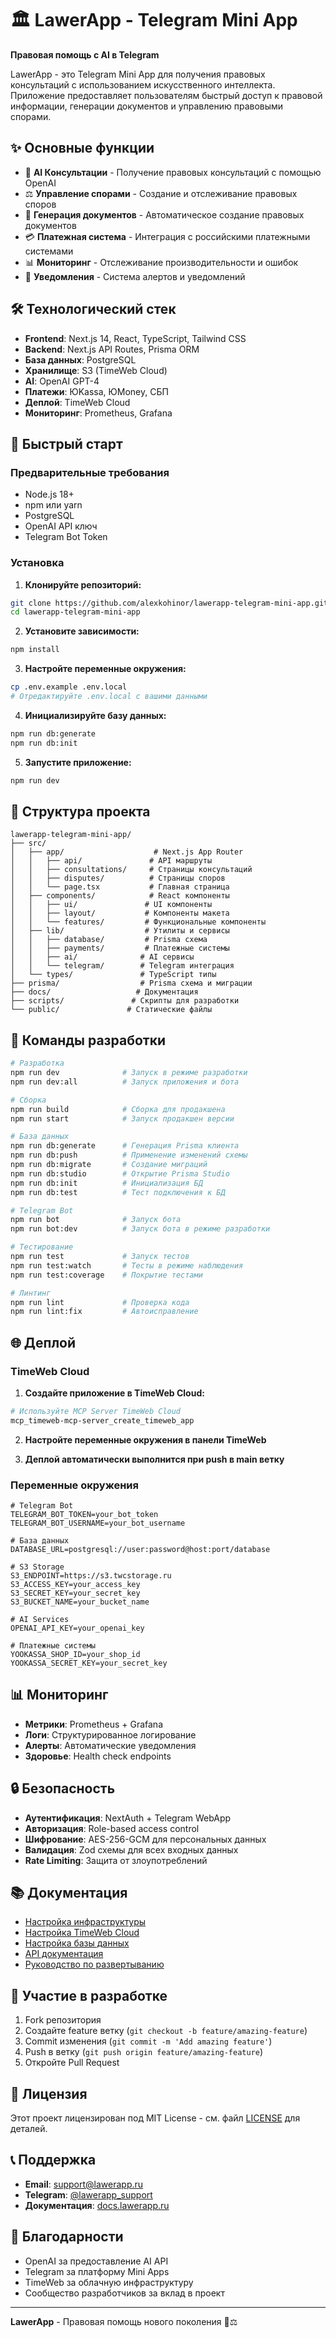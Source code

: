 # 🏛️ LawerApp - Telegram Mini App

**Правовая помощь с AI в Telegram**

LawerApp - это Telegram Mini App для получения правовых консультаций с использованием искусственного интеллекта. Приложение предоставляет пользователям быстрый доступ к правовой информации, генерации документов и управлению правовыми спорами.

## ✨ Основные функции

- 🤖 **AI Консультации** - Получение правовых консультаций с помощью OpenAI
- ⚖️ **Управление спорами** - Создание и отслеживание правовых споров
- 📄 **Генерация документов** - Автоматическое создание правовых документов
- 💳 **Платежная система** - Интеграция с российскими платежными системами
- 📊 **Мониторинг** - Отслеживание производительности и ошибок
- 🔔 **Уведомления** - Система алертов и уведомлений

## 🛠️ Технологический стек

- **Frontend**: Next.js 14, React, TypeScript, Tailwind CSS
- **Backend**: Next.js API Routes, Prisma ORM
- **База данных**: PostgreSQL
- **Хранилище**: S3 (TimeWeb Cloud)
- **AI**: OpenAI GPT-4
- **Платежи**: ЮKassa, ЮMoney, СБП
- **Деплой**: TimeWeb Cloud
- **Мониторинг**: Prometheus, Grafana

## 🚀 Быстрый старт

### Предварительные требования

- Node.js 18+ 
- npm или yarn
- PostgreSQL
- OpenAI API ключ
- Telegram Bot Token

### Установка

1. **Клонируйте репозиторий:**
```bash
git clone https://github.com/alexkohinor/lawerapp-telegram-mini-app.git
cd lawerapp-telegram-mini-app
```

2. **Установите зависимости:**
```bash
npm install
```

3. **Настройте переменные окружения:**
```bash
cp .env.example .env.local
# Отредактируйте .env.local с вашими данными
```

4. **Инициализируйте базу данных:**
```bash
npm run db:generate
npm run db:init
```

5. **Запустите приложение:**
```bash
npm run dev
```

## 📁 Структура проекта

```
lawerapp-telegram-mini-app/
├── src/
│   ├── app/                    # Next.js App Router
│   │   ├── api/               # API маршруты
│   │   ├── consultations/     # Страницы консультаций
│   │   ├── disputes/          # Страницы споров
│   │   └── page.tsx           # Главная страница
│   ├── components/            # React компоненты
│   │   ├── ui/               # UI компоненты
│   │   ├── layout/           # Компоненты макета
│   │   └── features/         # Функциональные компоненты
│   ├── lib/                  # Утилиты и сервисы
│   │   ├── database/         # Prisma схема
│   │   ├── payments/         # Платежные системы
│   │   ├── ai/              # AI сервисы
│   │   └── telegram/        # Telegram интеграция
│   └── types/               # TypeScript типы
├── prisma/                  # Prisma схема и миграции
├── docs/                   # Документация
├── scripts/               # Скрипты для разработки
└── public/               # Статические файлы
```

## 🔧 Команды разработки

```bash
# Разработка
npm run dev              # Запуск в режиме разработки
npm run dev:all          # Запуск приложения и бота

# Сборка
npm run build            # Сборка для продакшена
npm run start            # Запуск продакшен версии

# База данных
npm run db:generate      # Генерация Prisma клиента
npm run db:push          # Применение изменений схемы
npm run db:migrate       # Создание миграций
npm run db:studio        # Открытие Prisma Studio
npm run db:init          # Инициализация БД
npm run db:test          # Тест подключения к БД

# Telegram Bot
npm run bot              # Запуск бота
npm run bot:dev          # Запуск бота в режиме разработки

# Тестирование
npm run test             # Запуск тестов
npm run test:watch       # Тесты в режиме наблюдения
npm run test:coverage    # Покрытие тестами

# Линтинг
npm run lint             # Проверка кода
npm run lint:fix         # Автоисправление
```

## 🌐 Деплой

### TimeWeb Cloud

1. **Создайте приложение в TimeWeb Cloud:**
```bash
# Используйте MCP Server TimeWeb Cloud
mcp_timeweb-mcp-server_create_timeweb_app
```

2. **Настройте переменные окружения в панели TimeWeb**

3. **Деплой автоматически выполнится при push в main ветку**

### Переменные окружения

```env
# Telegram Bot
TELEGRAM_BOT_TOKEN=your_bot_token
TELEGRAM_BOT_USERNAME=your_bot_username

# База данных
DATABASE_URL=postgresql://user:password@host:port/database

# S3 Storage
S3_ENDPOINT=https://s3.twcstorage.ru
S3_ACCESS_KEY=your_access_key
S3_SECRET_KEY=your_secret_key
S3_BUCKET_NAME=your_bucket_name

# AI Services
OPENAI_API_KEY=your_openai_key

# Платежные системы
YOOKASSA_SHOP_ID=your_shop_id
YOOKASSA_SECRET_KEY=your_secret_key
```

## 📊 Мониторинг

- **Метрики**: Prometheus + Grafana
- **Логи**: Структурированное логирование
- **Алерты**: Автоматические уведомления
- **Здоровье**: Health check endpoints

## 🔒 Безопасность

- **Аутентификация**: NextAuth + Telegram WebApp
- **Авторизация**: Role-based access control
- **Шифрование**: AES-256-GCM для персональных данных
- **Валидация**: Zod схемы для всех входных данных
- **Rate Limiting**: Защита от злоупотреблений

## 📚 Документация

- [Настройка инфраструктуры](docs/INFRASTRUCTURE_INTEGRATION.md)
- [Настройка TimeWeb Cloud](docs/TIMEWEB_CLOUD_SETUP.md)
- [Настройка базы данных](docs/DATABASE_SETUP.md)
- [API документация](docs/API.md)
- [Руководство по развертыванию](docs/DEPLOYMENT.md)

## 🤝 Участие в разработке

1. Fork репозитория
2. Создайте feature ветку (`git checkout -b feature/amazing-feature`)
3. Commit изменения (`git commit -m 'Add amazing feature'`)
4. Push в ветку (`git push origin feature/amazing-feature`)
5. Откройте Pull Request

## 📄 Лицензия

Этот проект лицензирован под MIT License - см. файл [LICENSE](LICENSE) для деталей.

## 📞 Поддержка

- **Email**: support@lawerapp.ru
- **Telegram**: [@lawerapp_support](https://t.me/lawerapp_support)
- **Документация**: [docs.lawerapp.ru](https://docs.lawerapp.ru)

## 🙏 Благодарности

- OpenAI за предоставление AI API
- Telegram за платформу Mini Apps
- TimeWeb за облачную инфраструктуру
- Сообщество разработчиков за вклад в проект

---

**LawerApp** - Правовая помощь нового поколения 🤖⚖️